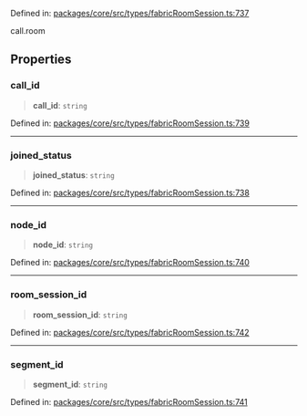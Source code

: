 Defined in: [packages/core/src/types/fabricRoomSession.ts:737](https://github.com/signalwire/signalwire-js/blob/52fa77b6c8db68f4c99b30b3776f45a4309e15bf/packages/core/src/types/fabricRoomSession.ts#L737)

call.room

## Properties

### call\_id

> **call\_id**: `string`

Defined in: [packages/core/src/types/fabricRoomSession.ts:739](https://github.com/signalwire/signalwire-js/blob/52fa77b6c8db68f4c99b30b3776f45a4309e15bf/packages/core/src/types/fabricRoomSession.ts#L739)

***

### joined\_status

> **joined\_status**: `string`

Defined in: [packages/core/src/types/fabricRoomSession.ts:738](https://github.com/signalwire/signalwire-js/blob/52fa77b6c8db68f4c99b30b3776f45a4309e15bf/packages/core/src/types/fabricRoomSession.ts#L738)

***

### node\_id

> **node\_id**: `string`

Defined in: [packages/core/src/types/fabricRoomSession.ts:740](https://github.com/signalwire/signalwire-js/blob/52fa77b6c8db68f4c99b30b3776f45a4309e15bf/packages/core/src/types/fabricRoomSession.ts#L740)

***

### room\_session\_id

> **room\_session\_id**: `string`

Defined in: [packages/core/src/types/fabricRoomSession.ts:742](https://github.com/signalwire/signalwire-js/blob/52fa77b6c8db68f4c99b30b3776f45a4309e15bf/packages/core/src/types/fabricRoomSession.ts#L742)

***

### segment\_id

> **segment\_id**: `string`

Defined in: [packages/core/src/types/fabricRoomSession.ts:741](https://github.com/signalwire/signalwire-js/blob/52fa77b6c8db68f4c99b30b3776f45a4309e15bf/packages/core/src/types/fabricRoomSession.ts#L741)
